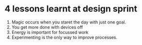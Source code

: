 # 4 lessons learnt at design sprint 
1. Magic occurs when you staret the day with just one goal.
2. You get more done with devices off
3. Energy is important for focussed work
4. Experimenting is the only way to improve processes.